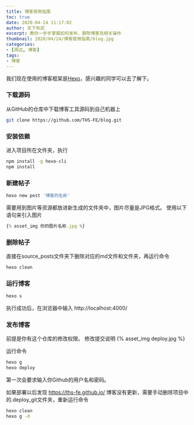```yaml
---
title: 博客使用指南
toc: true
date: 2020-04-24 11:17:02
author: 天下布武
excerpt: 教你一步步掌握如何发布、删除博客及相关操作
thumbnail: 2020/04/24/博客使用指南/blog.jpg
categories:
- [周边, 博客]
tags: 
- 博客
---
```


我们现在使用的博客框架是[Hexo](https://hexo.io/zh-cn/)，感兴趣的同学可以去了解下。

### 下载源码
从GitHub的仓库中下载博客工具源码到自己机器上

```bash
git clone https://github.com/THS-FE/blog.git
```

### 安装依赖
进入项目所在文件夹，执行
```bash
npm install -g hexo-cli
npm install
```

### 新建帖子
```bash
hexo new post '博客的名称'
```
需要用到图片等资源都放进新生成的文件夹中，图片尽量是JPG格式。
使用以下语句来引入图片
```javascript
{% asset_img 你的图片名称.jpg %}
```

### 删除帖子
直接在source\_posts文件夹下删除对应的md文件和文件夹，再运行命令
```bash
hexo clean
```

### 运行博客
```bash
hexo s
```
执行成功后，在浏览器中输入 http://localhost:4000/

### 发布博客
前提是你有这个仓库的修改权限。
修改提交说明
{% asset_img deploy.jpg %}

运行命令
```bash
hexo g
hexo deploy
```
第一次会要求输入你Github的用户名和密码。

如果部署以后发现 https://ths-fe.github.io/ 博客没有更新，需要手动删除项目中的.deploy_git文件夹，重新运行命令
```bash
hexo clean
hexo g -d
```



